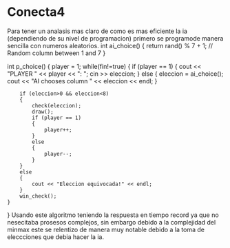 # Conecta4
Para tener un analasis mas claro de como es mas eficiente la ia (dependiendo de su nivel de programacion) primero se programode manera sencilla con numeros aleatorios.
int ai_choice()
{
    return rand() % 7 + 1; // Random column between 1 and 7
}

int p_choice()
{
    player = 1;
    while(fin!=true)
    {
        if (player == 1)
        {
            cout << "PLAYER " << player << ": ";
            cin >> eleccion;
        }
        else
        {
            eleccion = ai_choice();
            cout << "AI chooses column " << eleccion << endl;
        }

        if (eleccion>0 && eleccion<8)
        {
            check(eleccion);
            draw();
            if (player == 1)
            {
                player++;
            }
            else
            {
                player--;
            }
        }
        else
        {
            cout << "Eleccion equivocada!" << endl;
        }
        win_check();
    }
}
Usando este algoritmo teniendo la respuesta en tiempo record ya que no nesecitaba prosesos complejos,
sin embargo debido a la complejidad del minmax este se relentizo de manera muy notable debido a la toma de eleccciones que debia hacer la ia.